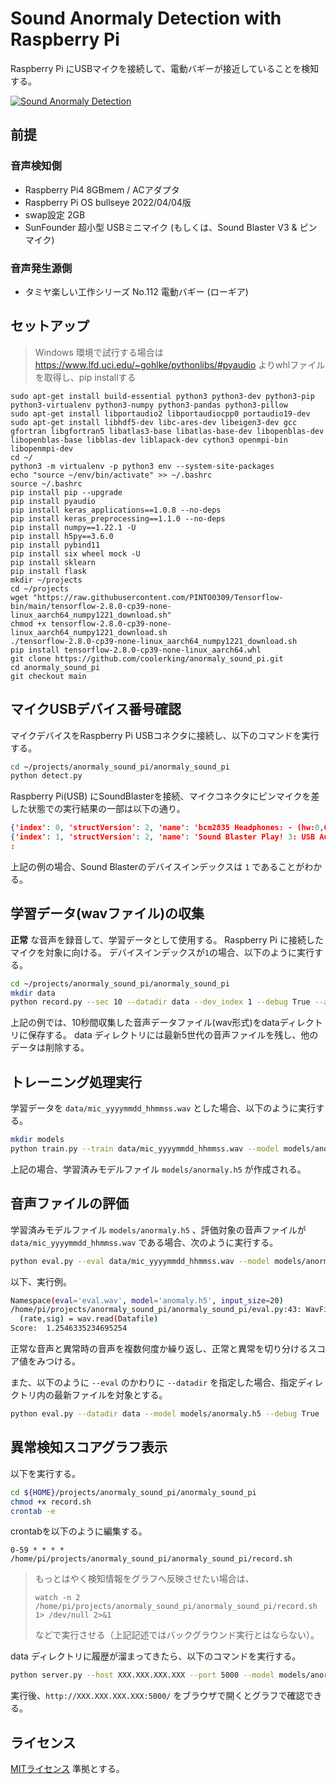 # Sound Anormaly Detection with Raspberry Pi

Raspberry Pi にUSBマイクを接続して、電動バギーが接近していることを検知する。

[![Sound Anormaly Detection](http://img.youtube.com/vi/C-q4WTERQNY/0.jpg)](https://www.youtube.com/watch?v=C-q4WTERQNY)

## 前提

### 音声検知側

- Raspberry Pi4 8GBmem / ACアダプタ
- Raspberry Pi OS bullseye 2022/04/04版
- swap設定 2GB
- SunFounder 超小型 USBミニマイク (もしくは、Sound Blaster V3 & ピンマイク)

### 音声発生源側

- タミヤ楽しい工作シリーズ No.112 電動バギー (ローギア)

## セットアップ

> Windows 環境で試行する場合は https://www.lfd.uci.edu/~gohlke/pythonlibs/#pyaudio よりwhlファイルを取得し、pip installする

```shell
sudo apt-get install build-essential python3 python3-dev python3-pip python3-virtualenv python3-numpy python3-pandas python3-pillow
sudo apt-get install libportaudio2 libportaudiocpp0 portaudio19-dev
sudo apt-get install libhdf5-dev libc-ares-dev libeigen3-dev gcc gfortran libgfortran5 libatlas3-base libatlas-base-dev libopenblas-dev libopenblas-base libblas-dev liblapack-dev cython3 openmpi-bin libopenmpi-dev
cd ~/
python3 -m virtualenv -p python3 env --system-site-packages
echo "source ~/env/bin/activate" >> ~/.bashrc
source ~/.bashrc
pip install pip --upgrade
pip install pyaudio
pip install keras_applications==1.0.8 --no-deps
pip install keras_preprocessing==1.1.0 --no-deps
pip install numpy==1.22.1 -U
pip install h5py==3.6.0
pip install pybind11
pip install six wheel mock -U
pip install sklearn
pip install flask
mkdir ~/projects
cd ~/projects
wget "https://raw.githubusercontent.com/PINTO0309/Tensorflow-bin/main/tensorflow-2.8.0-cp39-none-linux_aarch64_numpy1221_download.sh"
chmod +x tensorflow-2.8.0-cp39-none-linux_aarch64_numpy1221_download.sh
./tensorflow-2.8.0-cp39-none-linux_aarch64_numpy1221_download.sh
pip install tensorflow-2.8.0-cp39-none-linux_aarch64.whl
git clone https://github.com/coolerking/anormaly_sound_pi.git
cd anormaly_sound_pi
git checkout main
```

## マイクUSBデバイス番号確認

マイクデバイスをRaspberry Pi USBコネクタに接続し、以下のコマンドを実行する。

```bash
cd ~/projects/anormaly_sound_pi/anormaly_sound_pi
python detect.py
```

Raspberry Pi(USB) にSoundBlasterを接続、マイクコネクタにピンマイクを差した状態での実行結果の一部は以下の通り。

```json
{'index': 0, 'structVersion': 2, 'name': 'bcm2835 Headphones: - (hw:0,0)', 'hostApi': 0, 'maxInputChannels': 0, 'maxOutputChannels': 8, 'defaultLowInputLatency': -1.0, 'defaultLowOutputLatency': 0.0016099773242630386, 'defaultHighInputLatency': -1.0, 'defaultHighOutputLatency': 0.034829931972789115, 'defaultSampleRate': 44100.0}
{'index': 1, 'structVersion': 2, 'name': 'Sound Blaster Play! 3: USB Audio (hw:1,0)', 'hostApi': 0, 'maxInputChannels': 2, 'maxOutputChannels': 2, 'defaultLowInputLatency': 0.008684807256235827, 'defaultLowOutputLatency': 0.008684807256235827, 'defaultHighInputLatency': 0.034829931972789115, 'defaultHighOutputLatency': 0.034829931972789115, 'defaultSampleRate': 44100.0}
:
```

上記の例の場合、Sound Blasterのデバイスインデックスは `1` であることがわかる。

## 学習データ(wavファイル)の収集

**正常** な音声を録音して、学習データとして使用する。
Raspberry Pi に接続したマイクを対象に向ける。
デバイスインデックスが`1`の場合、以下のように実行する。

```bash
cd ~/projects/anormaly_sound_pi/anormaly_sound_pi
mkdir data
python record.py --sec 10 --datadir data --dev_index 1 --debug True --age 5
```

上記の例では、10秒間収集した音声データファイル(wav形式)をdataディレクトリに保存する。
data ディレクトリには最新5世代の音声ファイルを残し、他のデータは削除する。

## トレーニング処理実行

学習データを `data/mic_yyyymmdd_hhmmss.wav` とした場合、以下のように実行する。

```bash
mkdir models
python train.py --train data/mic_yyyymmdd_hhmmss.wav --model models/anormaly.h5
```

上記の場合、学習済みモデルファイル `models/anormaly.h5` が作成される。

## 音声ファイルの評価

学習済みモデルファイル `models/anormaly.h5` 、評価対象の音声ファイルが `data/mic_yyyymmdd_hhmmss.wav` である場合、次のように実行する。

```bash
python eval.py --eval data/mic_yyyymmdd_hhmmss.wav --model models/anormaly.h5 --debug True
```

以下、実行例。

```bash
Namespace(eval='eval.wav', model='anomaly.h5', input_size=20)
/home/pi/projects/anormaly_sound_pi/anormaly_sound_pi/eval.py:43: WavFileWarning: Chunk (non-data) not understood, skipping it.
  (rate,sig) = wav.read(Datafile)
Score:  1.2546335234695254
```

正常な音声と異常時の音声を複数何度か繰り返し、正常と異常を切り分けるスコア値をみつける。

また、以下のように `--eval` のかわりに `--datadir` を指定した場合、指定ディレクトリ内の最新ファイルを対象とする。

```bash
python eval.py --datadir data --model models/anormaly.h5 --debug True
```

## 異常検知スコアグラフ表示

以下を実行する。

```bash
cd ${HOME}/projects/anormaly_sound_pi/anormaly_sound_pi
chmod +x record.sh
crontab -e
```

crontabを以下のように編集する。

```shell
0-59 * * * * /home/pi/projects/anormaly_sound_pi/anormaly_sound_pi/record.sh
```

> もっとはやく検知情報をグラフへ反映させたい場合は、
>
> ```shell
> watch -n 2 /home/pi/projects/anormaly_sound_pi/anormaly_sound_pi/record.sh 1> /dev/null 2>&1
> ```
>
> などで実行させる（上記記述ではバックグラウンド実行とはならない）。

data ディレクトリに履歴が溜まってきたら、以下のコマンドを実行する。

```bash
python server.py --host XXX.XXX.XXX.XXX --port 5000 --model models/anormaly.h5 --datadir data --debug True
```

実行後、`http://XXX.XXX.XXX.XXX:5000/` をブラウザで開くとグラフで確認できる。

## ライセンス

[MITライセンス](./LICENSE) 準拠とする。
